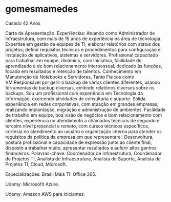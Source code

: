 # gomesmamedes
Casado 42 Anos

Carta de Apresentação.
Experiências:
Atuando como Administrador de Infraestrutura, com mais de 15 anos de experiência na área de tecnologia. Expertise em gestão de equipes de TI, elaborar relatórios com status dos projetos; definir requisitos técnicos e procedimentos para configuração e instalação de aplicativos, sistemas e servidores. Profissional capacitado para trabalhar em equipe, dinâmico, com iniciativa, facilidade de aprendizado e de bom relacionamento interpessoal, dedicado às funções, focado em resultados e retenção de talentos.
Conhecimento em Manutenção de Notebooks e Servidores, Tanto Físicos como VM.Responsável por gerir o backup de vários clientes diferentes, usando ferramentas de backup diversas, emitindo relatórios diversos sobre os backups.
Sou um profissional com experiência em Tecnologia da Informação, exercendo atividades de consultoria e suporte.
Sólida experiência em redes corporativas, com atuação em grandes empresas, realizando implantação, migração e administração de ambientes. Facilidade de trabalho em equipe, boa visão de negócios e bom relacionamento com clientes, experiência no atendimento a chamados técnicos de segundo e terceiro nível presencial e remoto, com cursos técnicos específicos, cortesia no atendimento ao usuário e organização interna para atender os requisitos da política da empresa em que representarei. Desenvoltura, postura profissional e capacidade de expressão junto ao cliente final, disposto a trabalhar muito, apresentar resultados e auferir altos ganhos financeiros.
Palavras-chave: Coordenador de Infraestrutura, Coordenador de Projetos TI, Analista de Infraestrutura, Analista de Suporte, Analista de Projetos TI, Cloud, Microsoft.

Especializações: 
Brasil Mais TI: Office 365.

Udemy: Microsofit Azure.

Udemy: Amazon AWS para iniciantes.

